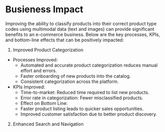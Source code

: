 # Busieness Impact

Improving the ability to classify products into their correct product type codes using multimodal data (text and images) can provide significant benefits to an e-commerce business. Below are the key processes, KPIs, and bottom-line effects that can be positively impacted:

1. Improved Product Categorization
- Processes Improved:
  - Automated and accurate product categorization reduces manual effort and errors.
  - Faster onboarding of new products into the catalog.
  - Consistent categorization across the platform.
- KPIs Improved:
  - Time-to-market: Reduced time required to list new products.
  - Error rate in categorization: Fewer misclassified products.
  - Effect on Bottom Line:
  - Faster product listing leads to quicker sales opportunities.
  - Improved customer satisfaction due to better product discovery.

2. Enhanced Search and Navigation
